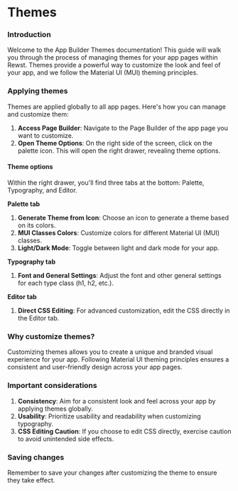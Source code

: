 # Themes

### Introduction

Welcome to the App Builder Themes documentation! This guide will walk you through the process of managing themes for your app pages within Rewst. Themes provide a powerful way to customize the look and feel of your app, and we follow the Material UI (MUI) theming principles.

### Applying themes

Themes are applied globally to all app pages. Here's how you can manage and customize them:

1. **Access Page Builder**: Navigate to the Page Builder of the app page you want to customize.
2. **Open Theme Options**: On the right side of the screen, click on the palette icon. This will open the right drawer, revealing theme options.

#### Theme options

Within the right drawer, you'll find three tabs at the bottom: Palette, Typography, and Editor.

**Palette tab**

1. **Generate Theme from Icon**: Choose an icon to generate a theme based on its colors.
2. **MUI Classes Colors**: Customize colors for different Material UI (MUI) classes.
3. **Light/Dark Mode**: Toggle between light and dark mode for your app.

**Typography tab**

1. **Font and General Settings**: Adjust the font and other general settings for each type class (h1, h2, etc.).

**Editor tab**

1. **Direct CSS Editing**: For advanced customization, edit the CSS directly in the Editor tab.

### Why customize themes?

Customizing themes allows you to create a unique and branded visual experience for your app. Following Material UI theming principles ensures a consistent and user-friendly design across your app pages.

### Important considerations

1. **Consistency**: Aim for a consistent look and feel across your app by applying themes globally.
2. **Usability**: Prioritize usability and readability when customizing typography.
3. **CSS Editing Caution**: If you choose to edit CSS directly, exercise caution to avoid unintended side effects.

### Saving changes

Remember to save your changes after customizing the theme to ensure they take effect.

